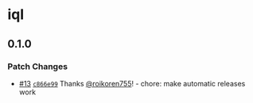# iql

## 0.1.0
### Patch Changes



- [#13](https://github.com/AltNext/iql/pull/13) [`c866e99`](https://github.com/AltNext/iql/commit/c866e99d80dbb7cb24b4f2c85a6b61d4df86a4aa) Thanks [@roikoren755](https://github.com/roikoren755)! - chore: make automatic releases work
